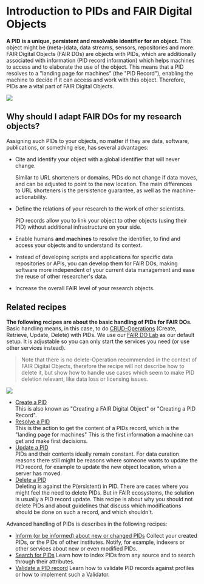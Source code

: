 # Introduction to PIDs and FAIR Digital Objects

**A PID is a unique, persistent and resolvable identifier for an object.**
This object might be (meta-)data, data streams, sensors, repositories and more.
FAIR Digital Objects (FAIR DOs) are objects with PIDs, which are additionally associated with information (PID record information) which helps machines to access and to elaborate the use of the object.
This means that a PID resolves to a "landing page for machines" (the "PID Record"), enabling the machine to decide if it can access and work with this object.
Therefore, PIDs are a vital part of FAIR Digital Objects.

![](../images/pid_overview.drawio.svg)

## Why should I adapt FAIR DOs for my research objects?

Assigning such PIDs to your objects, no matter if they are data, software, publications, or something else, has several advantages:

- Cite and identify your object with a global identifier that will never change.

  Similar to URL shorteners or domains, PIDs do not change if data moves, and can be adjusted to point to the new location. The main differences to URL shorteners is the persistence guarantee, as well as the machine-actionability.

- Define the relations of your research to the work of other scientists.

  PID records allow you to link your object to other objects (using their PID) without additional infrastructure on your side.

- Enable humans **and machines** to resolve the identifier, to find and access your objects and to understand its context.

- Instead of developing scripts and applications for specific data repositories or APIs, you can develop them for FAIR DOs, making software more independent of your current data management and ease the reuse of other researcher's data.

- Increase the overall FAIR level of your research objects.

## Related recipes

**The following recipes are about the basic handling of PIDs for FAIR DOs.** Basic handling means, in this case, to do [CRUD-Operations](https://de.wikipedia.org/wiki/CRUD) (Create, Retrieve, Update, Delete) with PIDs. We use our [FAIR DO Lab](../appendix/appendix_fair-do-lab.md) as our default setup. It is adjustable so you can only start the services you need (or use other services instead).

> Note that there is no delete-Operation recommended in the context of FAIR Digital Objects, therefore the recipe will not describe how to delete it, but show how to handle use cases which seem to make PID deletion relevant, like data loss or licensing issues.

![](../images/pit_to_pid.drawio.svg)

- [Create a PID](./create.md)  
    This is also known as "Creating a FAIR Digital Object" or "Creating a PID Record".
- [Resolve a PID](./resolve.md)  
    This is the action to get the content of a PIDs record, which is the "landing page for machines" This is the first information a machine can get and make first decisions.
- [Update a PID](./update.md)  
    PIDs and their contents ideally remain constant. For data curation reasons there still might be reasons where someone wants to update the PID record, for example to update the new object location, when a server has moved.
- [Delete a PID](./delete.md)  
    Deleting is against the P(ersistent) in PID. There are cases where you might feel the need to delete PIDs. But in FAIR ecosystems, the solution is usually a PID record update. This recipe is about why you should not delete PIDs and about guidelines that discuss which modifications should be done on such a record, and which shouldn't.

Advanced handling of PIDs is describes in the following recipes:

- [Inform (or be informed) about new or changed PIDs](./notify.md)
    Collect your created PIDs, or the PIDs of other institutes. Notify, for example, indexers or other services about new or even modified PIDs.
- [Search for PIDs](./search.md)
    Learn how to index PIDs from any source and to search through their attributes.
- [Validate a PID record](./validate.md)
    Learn how to validate PID records against profiles or how to implement such a Validator.
